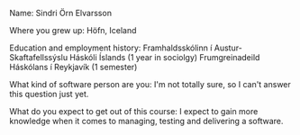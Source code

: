 Name: 
	Sindri Örn Elvarsson

Where you grew up: 
	Höfn, Iceland

Education and employment history:
	Framhaldsskólinn í Austur-Skaftafellssýslu
	Háskóli Íslands (1 year in sociolgy)
	Frumgreinadeild Háskólans í Reykjavík (1 semester)

What kind of software person are you:
	I'm not totally sure, so I can't answer this question just yet.

What do you expect to get out of this course:
	I expect to gain more knowledge when it comes to managing, testing and delivering a software.
